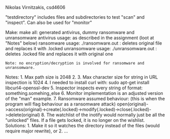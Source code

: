 Nikolas Virnitzakis, csd4606

"testdirectory" includes files and subdirectories to test "scan" and "inspect". Can also be used for "monitor"

Make:
    make all: generated antivirus, dummy ransomware and unransomware
    antivirus usage:
        as described in the assignment (loot at "Notes" below)
    ransomware usage:
        ./ransomware.out <filepath>: deletes original file and replaces it with .locked
    unransomware usage:
        ./unransomware.out <filepath>: deletes .locked file and replaces it with original one

    Note: no encryption/decryption is involved for ransomware and unransomware. 

Notes:
    1. Max path size is 2048
    2. 
    3. Max character size for string in URL inspection is 1024
    4. I needed to install curl with:
        sudo apt-get install libcurl4-openssl-dev
    5. Inspector inspects every string of format:
        something.somehing_else
    6. Monitor implementation is an adjusted version of the "man" example.
    7. Ransomware assumed behaviour: (this is when the program will flag behaviour as a ransomware attack)
        open(original)->access(original)->create(.locked)->modify(.locked)->close(.locked)->delete(original)
    8. The watchlist of the inotify would normally just be all the "unlocked" files. If a file gets locked, it is no longer on the wishlist. 
        Solutions: 
            1. Make it so it watches the directory instead of the files (would require major rewrite), or
            2.  ...